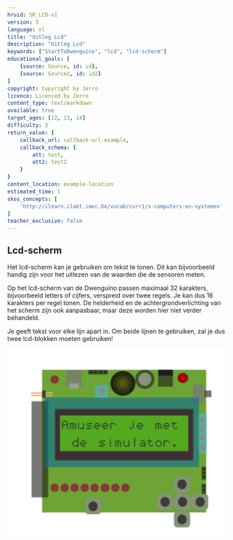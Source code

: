 ```yaml
---
hruid: SR_LCD-v1
version: 3
language: nl
title: "Uitleg Lcd"
description: "Uitleg Lcd"
keywords: ["StartToDwenguino", "lcd", "lcd-scherm"]
educational_goals: [
    {source: Source, id: id}, 
    {source: Source2, id: id2}
]
copyright: Copyright by Jerro
licence: Licenced by Jerro
content_type: text/markdown
available: true
target_ages: [12, 13, 14]
difficulty: 3
return_value: {
    callback_url: callback-url-example,
    callback_schema: {
        att: test,
        att2: test2
    }
}
content_location: example-location
estimated_time: 1
skos_concepts: [
    'http://ilearn.ilabt.imec.be/vocab/curr1/s-computers-en-systemen'
]
teacher_exclusive: false
---
```


## Lcd-scherm

Het lcd-scherm kan je gebruiken om tekst te tonen. Dit kan bijvoorbeeld handig zijn voor het uitlezen van de waarden die de sensoren meten.

Op het lcd-scherm van de Dwenguino passen maximaal 32 karakters, bijvoorbeeld letters of cijfers, verspreid over twee regels. Je kan dus 16 karakters per regel tonen. De helderheid en de achtergrondverlichting van het scherm zijn ook aanpasbaar, maar deze worden hier niet verder behandeld.

Je geeft tekst voor elke lijn apart in. Om beide lijnen te gebruiken, zal je dus twee lcd-blokken moeten gebruiken!

![](embed/Afb1.png "Afbeelding lcd")